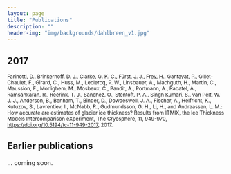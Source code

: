 ```yaml
---
layout: page
title: "Publications"
description: ""
header-img: "img/backgrounds/dahlbreen_v1.jpg"
---
```


## 2017

<p><small>
Farinotti, D., Brinkerhoff, D. J., Clarke, G. K. C., Fürst, J. J., Frey, H., Gantayat, P., Gillet-Chaulet, F., Girard, C., Huss, M., Leclercq, P. W., Linsbauer, A., Machguth, H., Martin, C., Maussion, F., Morlighem, M., Mosbeux, C., Pandit, A., Portmann, A., Rabatel, A., Ramsankaran, R., Reerink, T. J., Sanchez, O., Stentoft, P. A., Singh Kumari, S., van Pelt, W. J. J., Anderson, B., Benham, T., Binder, D., Dowdeswell, J. A., Fischer, A., Helfricht, K., Kutuzov, S., Lavrentiev, I., McNabb, R., Gudmundsson, G. H., Li, H., and Andreassen, L. M.: How accurate are estimates of glacier ice thickness? Results from ITMIX, the Ice Thickness Models Intercomparison eXperiment, The Cryosphere, 11, 949-970, <a href="https://doi.org/10.5194/tc-11-949-2017">https://doi.org/10.5194/tc-11-949-2017</a>, 2017.
</small></p>

## Earlier publications

... coming soon.

